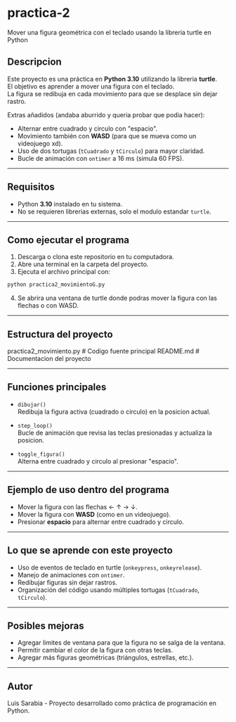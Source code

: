 # practica-2
Mover una figura geométrica con el teclado usando la libreria turtle en Python

## Descripcion
Este proyecto es una práctica en **Python 3.10** utilizando la libreria **turtle**.  
El objetivo es aprender a mover una figura con el teclado.  
La figura se redibuja en cada movimiento para que se desplace sin dejar rastro.  

Extras añadidos (andaba aburrido y queria probar que podia hacer):
- Alternar entre cuadrado y circulo con "espacio".  
- Movimiento también con **WASD** (para que se mueva como un videojuego xd).  
- Uso de dos tortugas (`tCuadrado` y `tCirculo`) para mayor claridad.  
- Bucle de animación con `ontimer` a 16 ms (simula 60 FPS).

---

## Requisitos
- Python **3.10** instalado en tu sistema.  
- No se requieren librerias externas, solo el modulo estandar `turtle`.  

---

## Como ejecutar el programa
1. Descarga o clona este repositorio en tu computadora.  
2. Abre una terminal en la carpeta del proyecto.  
3. Ejecuta el archivo principal con:

```bash
python practica2_movimientoG.py
```

4. Se abrira una ventana de turtle donde podras mover la figura con las flechas o con WASD.

---

## Estructura del proyecto

practica2_movimiento.py   # Codigo fuente principal
README.md                 # Documentacion del proyecto

---

## Funciones principales
- `dibujar()`  
  Redibuja la figura activa (cuadrado o circulo) en la posicion actual.  

- `step_loop()`  
  Bucle de animación que revisa las teclas presionadas y actualiza la posicion.  

- `toggle_figura()`  
  Alterna entre cuadrado y circulo al presionar "espacio".  

---

## Ejemplo de uso dentro del programa
- Mover la figura con las flechas ← ↑ → ↓.  
- Mover la figura con **WASD** (como en un videojuego).  
- Presionar **espacio** para alternar entre cuadrado y circulo.  

---

## Lo que se aprende con este proyecto
- Uso de eventos de teclado en turtle (`onkeypress`, `onkeyrelease`).  
- Manejo de animaciones con `ontimer`.  
- Redibujar figuras sin dejar rastros.  
- Organización del código usando múltiples tortugas (`tCuadrado`, `tCirculo`).  

---

## Posibles mejoras
- Agregar limites de ventana para que la figura no se salga de la ventana.  
- Permitir cambiar el color de la figura con otras teclas.  
- Agregar más figuras geométricas (triángulos, estrellas, etc.).

---

## Autor
Luis Sarabia - Proyecto desarrollado como práctica de programación en Python.
